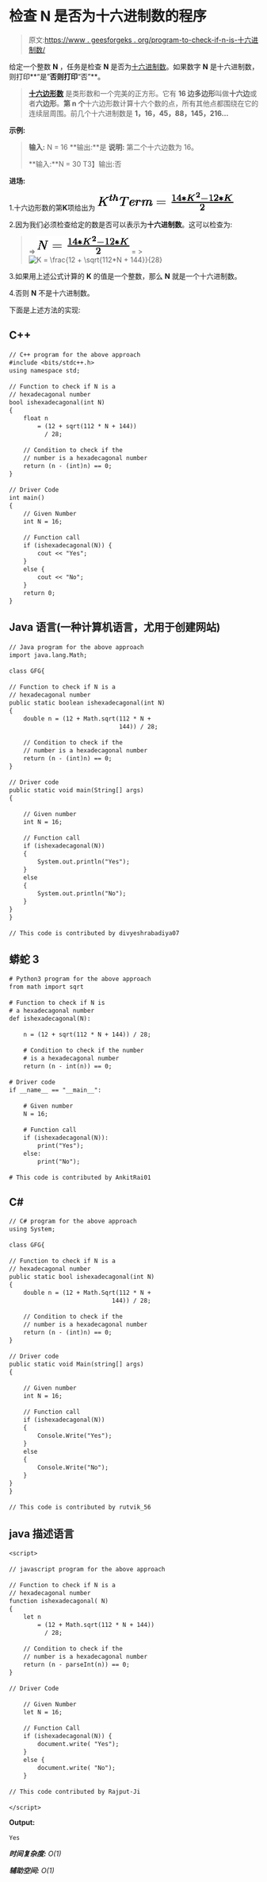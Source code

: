 # 检查 N 是否为十六进制数的程序

> 原文:[https://www . geesforgeks . org/program-to-check-if-n-is-十六进制数/](https://www.geeksforgeeks.org/program-to-check-if-n-is-a-hexadecagonal-number/)

给定一个整数 **N** ，任务是检查 **N** 是否为[十六进制数](https://www.geeksforgeeks.org/hexadecagonal-number/)。如果数字 **N** 是十六进制数，则打印**“是”**否则打印**“否”**。

> [**十六边形数**](https://www.geeksforgeeks.org/hexadecagonal-number/) 是类形数和一个完美的正方形。它有 **16 边多边形**叫做**十六边**或者**六边形**。**第 n 个**十六边形数计算十六个数的点，所有其他点都围绕在它的连续层周围。前几个十六进制数是 **1，16，45，88，145，216…**

**示例:**

> **输入:** N = 16
> **输出:**是
> **说明:**
> 第二个十六边数为 16。
> 
> **输入:**N = 30
> T3】输出:否

**进场:**

1.十六边形数的第**K**项给出为
![K^{th} Term = \frac{14*K^{2} - 12*K}{2}  ](img/7c7b2c28b65b520a2559836f1e2f616e.png "Rendered by QuickLaTeX.com")

2.因为我们必须检查给定的数是否可以表示为**十六进制数**。这可以检查为:

> => ![N = \frac{14*K^{2} - 12*K}{2}    ](img/d5c3e36cc3949b34619ef4e455112e4d.png "Rendered by QuickLaTeX.com")
> = > ![K = \frac{12 + \sqrt{112*N + 144}}{28}    ](img/37e939270a0998c42e1eda6deefc09fb.png "Rendered by QuickLaTeX.com")

3.如果用上述公式计算的 **K** 的值是一个整数，那么 **N** 就是一个十六进制数。

4.否则 **N** 不是十六进制数。

下面是上述方法的实现:

## C++

```
// C++ program for the above approach
#include <bits/stdc++.h>
using namespace std;

// Function to check if N is a
// hexadecagonal number
bool ishexadecagonal(int N)
{
    float n
        = (12 + sqrt(112 * N + 144))
          / 28;

    // Condition to check if the
    // number is a hexadecagonal number
    return (n - (int)n) == 0;
}

// Driver Code
int main()
{
    // Given Number
    int N = 16;

    // Function call
    if (ishexadecagonal(N)) {
        cout << "Yes";
    }
    else {
        cout << "No";
    }
    return 0;
}
```

## Java 语言(一种计算机语言，尤用于创建网站)

```
// Java program for the above approach
import java.lang.Math;

class GFG{

// Function to check if N is a
// hexadecagonal number
public static boolean ishexadecagonal(int N)
{
    double n = (12 + Math.sqrt(112 * N +
                               144)) / 28;

    // Condition to check if the
    // number is a hexadecagonal number
    return (n - (int)n) == 0;
}

// Driver code   
public static void main(String[] args)
{

    // Given number
    int N = 16;

    // Function call
    if (ishexadecagonal(N))
    {
        System.out.println("Yes");
    }
    else
    {
        System.out.println("No");
    }
}
}

// This code is contributed by divyeshrabadiya07   
```

## 蟒蛇 3

```
# Python3 program for the above approach
from math import sqrt

# Function to check if N is
# a hexadecagonal number
def ishexadecagonal(N):

    n = (12 + sqrt(112 * N + 144)) / 28;

    # Condition to check if the number
    # is a hexadecagonal number
    return (n - int(n)) == 0;

# Driver code
if __name__ == "__main__":

    # Given number
    N = 16;

    # Function call
    if (ishexadecagonal(N)):
        print("Yes");
    else:
        print("No");

# This code is contributed by AnkitRai01
```

## C#

```
// C# program for the above approach
using System;

class GFG{

// Function to check if N is a
// hexadecagonal number
public static bool ishexadecagonal(int N)
{
    double n = (12 + Math.Sqrt(112 * N +
                             144)) / 28;

    // Condition to check if the
    // number is a hexadecagonal number
    return (n - (int)n) == 0;
}

// Driver code
public static void Main(string[] args)
{

    // Given number
    int N = 16;

    // Function call
    if (ishexadecagonal(N))
    {
        Console.Write("Yes");
    }
    else
    {
        Console.Write("No");
    }
}
}

// This code is contributed by rutvik_56
```

## java 描述语言

```
<script>

// javascript program for the above approach

// Function to check if N is a
// hexadecagonal number
function ishexadecagonal( N)
{
    let n
        = (12 + Math.sqrt(112 * N + 144))
          / 28;

    // Condition to check if the
    // number is a hexadecagonal number
    return (n - parseInt(n)) == 0;
}

// Driver Code

    // Given Number
    let N = 16;

    // Function Call
    if (ishexadecagonal(N)) {
        document.write( "Yes");
    }
    else {
        document.write( "No");
    }

// This code contributed by Rajput-Ji

</script>
```

**Output:** 

```
Yes
```

***时间复杂度:** O(1)*

***辅助空间:** O(1)*
